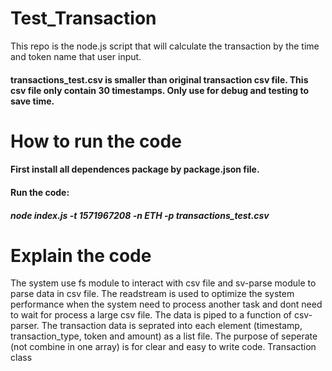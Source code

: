 # Test_Transaction
This repo is the node.js script that will calculate the transaction by the time and token name that user input.
#### transactions_test.csv is smaller than original transaction csv file. This csv file only contain 30 timestamps. Only use for debug and testing to save time.
# How to run the code
#### First install all dependences package by package.json file.
#### Run the code: 
##### node index.js -t 1571967208 -n ETH -p transactions_test.csv
# Explain the code
The system use fs module to interact with csv file and sv-parse module to parse data in csv file. The readstream is used to optimize the system performance when the system need to  process another task and dont need to wait for process a large csv file. The data is piped to a function of csv-parser.
The transaction data is seprated into each element (timestamp, transaction_type, token and amount) as a list file. The purpose of seperate (not combine in one array) is for clear and easy to write code.
Transaction class 
